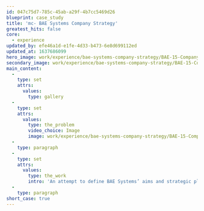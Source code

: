 ```yaml
---
id: 047c75d7-785c-45ab-a29f-4b7cc5469d26
blueprint: case_study
title: 'mc- BAE Systems Company Strategy'
greatest_hits: false
core:
  - experience
updated_by: efe46a1d-e1fe-4d33-b473-6e8d699112ed
updated_at: 1637686099
hero_image: work/experience/bae-systems-company-strategy/BAE-15-Company-Strategy-Full-Image-1360x768.5.jpg
secondary_image: work/experience/bae-systems-company-strategy/BAE-15-Company-Strategy-Secondary-Image-896x597.jpg
main_content:
  -
    type: set
    attrs:
      values:
        type: gallery
  -
    type: set
    attrs:
      values:
        type: the_problem
        video_choice: Image
        image: work/experience/bae-systems-company-strategy/BAE-15-Company-Strategy-Large-927x522.jpg
  -
    type: paragraph
  -
    type: set
    attrs:
      values:
        type: the_work
        intro: 'An attempt to define BAE Systems’ aims and strategic plans for the upcoming year ahead, the Company Strategy booklet was produced with the goal of inspiring employees to consider how they can contribute to their own future success. With specific focus given towards performance development, the outcome consisted of a printed booklet, as well as interactive and static PDFs. The interactive PDF was an engaging, functional, user-friendly solution which allowed us to effectively communicate how BAE Systems and its employees share a commitment towards personal improvement.'
  -
    type: paragraph
short_case: true
---
```

